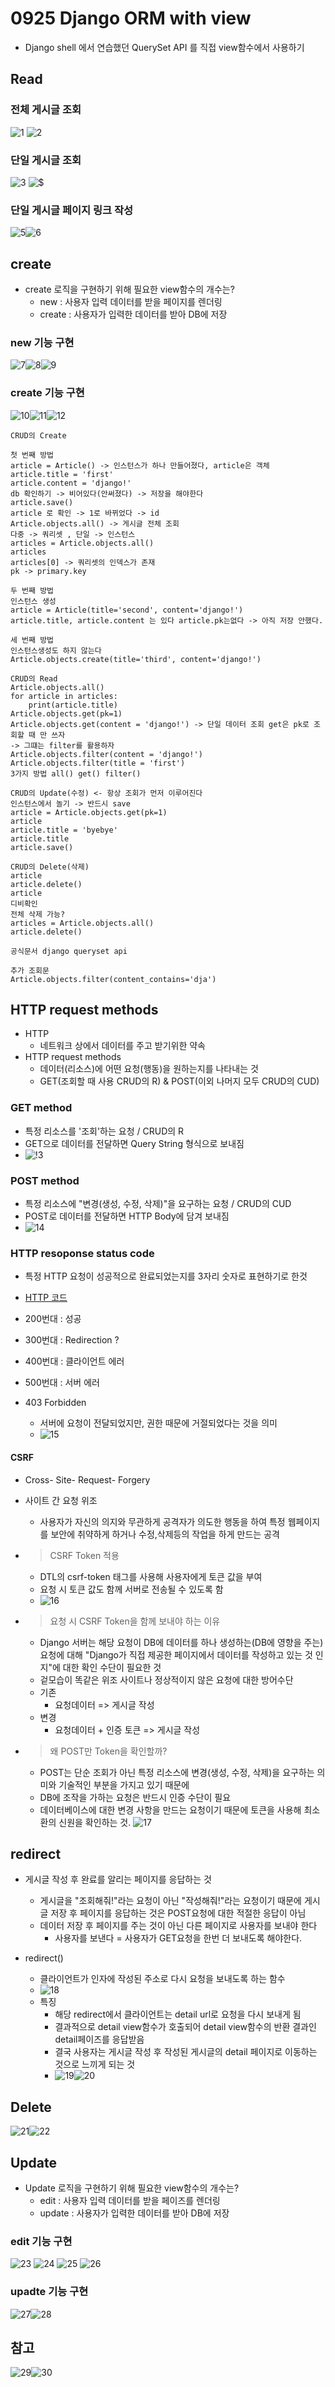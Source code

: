# 0925 Django ORM with view
+ Django shell 에서 연습했던 QuerySet API 를 직접 view함수에서 사용하기
## Read
### 전체 게시글 조회
![1](pict1.png) ![2](pict2.png) 
### 단일 게시글 조회
![3](pict3.png) ![$](pict4.png)
### 단일 게시글 페이지 링크 작성
![5](pict5.png)![6](pict6.png)

## create
+ create 로직을 구현하기 위해 필요한 view함수의 개수는?
  + new : 사용자 입력 데이터를 받을 페이지를 렌더링
  + create : 사용자가 입력한 데이터를 받아 DB에 저장
### new 기능 구현 
![7](pict7.png)![8](pict8.png)![9](pict9.png)
### create 기능 구현
![10](pict10.png)![11](pict11.png)![12](pict12.png)
```
CRUD의 Create

첫 번째 방법
article = Article() -> 인스턴스가 하나 만들어졌다, article은 객체
article.title = 'first'
article.content = 'django!'
db 확인하기 -> 비어있다(안써졌다) -> 저장을 해야한다
article.save()
article 로 확인 -> 1로 바뀌었다 -> id
Article.objects.all() -> 게시글 전체 조회
다중 -> 쿼리셋 , 단일 -> 인스턴스
articles = Article.objects.all()
articles
articles[0] -> 쿼리셋의 인덱스가 존재
pk -> primary.key

두 번째 방법
인스턴스 생성
article = Article(title='second', content='django!')
article.title, article.content 는 있다 article.pk는없다 -> 아직 저장 안했다.

세 번째 방법
인스턴스생성도 하지 않는다
Article.objects.create(title='third', content='django!')

CRUD의 Read
Article.objects.all()
for article in articles:
    print(article.title)
Article.objects.get(pk=1)
Article.objects.get(content = 'django!') -> 단일 데이터 조회 get은 pk로 조회할 때 만 쓰자
-> 그떄는 filter를 활용하자
Article.objects.filter(content = 'django!')
Article.objects.filter(title = 'first')
3가지 방법 all() get() filter()

CRUD의 Update(수정) <- 항상 조회가 먼저 이루어진다
인스턴스에서 놀기 -> 반드시 save
article = Article.objects.get(pk=1)
article
article.title = 'byebye'
article.title
article.save()

CRUD의 Delete(삭제)
article
article.delete()
article
디비확인
전체 삭제 가능?
articles = Article.objects.all()
article.delete()

공식문서 django queryset api

추가 조회문
Article.objects.filter(content_contains='dja')
```

## HTTP request methods
+ HTTP
  + 네트워크 상에서 데이터를 주고 받기위한 약속
+ HTTP request methods
  + 데이터(리소스)에 어떤 요청(행동)을 원하는지를 나타내는 것
  + GET(조회할 때 사용 CRUD의 R) & POST(이외 나머지 모두 CRUD의 CUD)
### GET method
+ 특정 리소스를 '조회'하는 요청 / CRUD의 R
+ GET으로 데이터를 전달하면 Query String 형식으로 보내짐
+ ![!3](pict13.png)

### POST method
+ 특정 리소스에 "변경(생성, 수정, 삭제)"을 요구하는 요청 / CRUD의 CUD
+ POST로 데이터를 전달하면 HTTP Body에 담겨 보내짐
+ ![14](pict14.png)

### HTTP resoponse status code
+ 특정 HTTP 요청이 성공적으로 완료되었는지를 3자리 숫자로 표현하기로 한것
+ [HTTP 코드](https://developer.mozilla.org/en-US/docs/Web/HTTP/Status)
+ 200번대 : 성공 
+ 300번대 : Redirection ?
+ 400번대 : 클라이언트 에러
+ 500번대 : 서버 에러

+ 403 Forbidden
  + 서버에 요청이 전달되었지만, 권한 때문에 거절되었다는 것을 의미
  + ![15](pict15.png)

#### CSRF
+ Cross- Site- Request- Forgery
+ 사이트 간 요청 위조
  + 사용자가 자신의 의지와 무관하게 공격자가 의도한 행동을 하여 특정 웹페이지를 보안에 취약하게 하거나 수정,삭제등의 작업을 하게 만드는 공격

+ >CSRF Token 적용
  + DTL의 csrf-token 태그를 사용해 사용자에게 토큰 값을 부여
  + 요청 시 토큰 값도 함께 서버로 전송될 수 있도록 함
  + ![16](pict16.png)

+ >요청 시 CSRF Token을 함께 보내야 하는 이유
  + Django 서버는 해당 요청이 DB에 데이터를 하나 생성하는(DB에 영향을 주는) 요청에 대해 "Django가 직접 제공한 페이지에서 데이터를 작성하고 있는 것 인지"에 대한 확인 수단이 필요한 것
  + 겉모습이 똑같은 위조 사이트나 정상적이지 않은 요청에 대한 방어수단
  + 기존
    + 요청데이터 => 게시글 작성
  + 변경
    + 요청데이터 + 인증 토큰 => 게시글 작성

+ > 왜 POST만 Token을 확인할까?
  + POST는 단순 조회가 아닌 특정 리소스에 변경(생성, 수정, 삭제)을 요구하는 의미와 기술적인 부분을 가지고 있기 때문에
  + DB에 조작을 가하는 요청은 반드시 인증 수단이 필요
  + 데이터베이스에 대한 변경 사항을 만드는 요청이기 때문에 토큰을 사용해 최소환의 신원을 확인하는 것.
![17](pict17.png)

## redirect
+ 게시글 작성 후 완료를 알리는 페이지를 응답하는 것
  + 게시글을 "조회해줘!"라는 요청이 아닌 "작성해줘!"라는 요청이기 때문에 게시글 저장 후 페이지를 응답하는 것은 POST요청에 대한 적절한 응답이 아님
  + 데이터 저장 후 페이지를 주는 것이 아닌 다른 페이지로 사용자를 보내야 한다
    + 사용자를 보낸다 = 사용자가 GET요청을 한번 더 보내도록 해야한다.

+ redirect()
  + 클라이언트가 인자에 작성된 주소로 다시 요청을 보내도록 하는 함수
  + ![18](pict18.png)
  + 특징
    + 해당 redirect에서 클라이언트는 detail url로 요청을 다시 보내게 됨
    + 결과적으로 detail view함수가 호출되어 detail view함수의 반환 결과인 detail페이즈를 응답받음
    + 결국 사용자는 게시글 작성 후 작성된 게시글의 detail 페이지로 이동하는 것으로 느끼게 되는 것 
    + ![19](pict19.png)![20](pict20.png)

## Delete
![21](pict21.png)![22](pict22.png)

## Update
+ Update 로직을 구현하기 위해 필요한 view함수의 개수는?
  + edit : 사용자 입력 데이터를 받을 페이즈를 렌더링
  + update : 사용자가 입력한 데이터를 받아 DB에 저장
### edit 기능 구현
![23](pict23.png) ![24](pict24.png) ![25](pict25.png) ![26](pict26.png)
### upadte 기능 구현
![27](pict27.png)![28](pict28.png)
## 참고
![29](pict29.png)![30](pict30.png)
